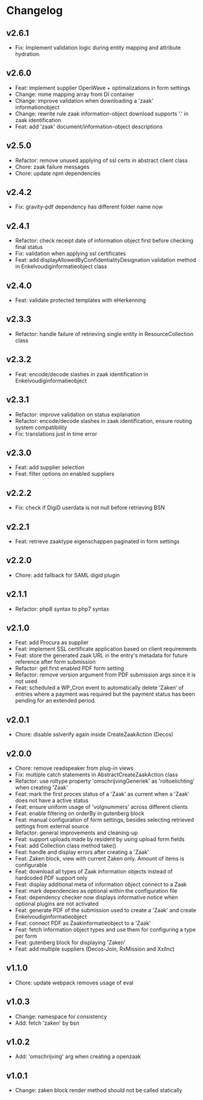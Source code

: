 # Changelog

## v2.6.1

- Fix: Implement validation logic during entity mapping and attribute hydration.

## v2.6.0

- Feat: implement supplier OpenWave + optimalizations in form settings
- Change: mime mapping array from DI container
- Change: improve validation when downloading a 'zaak' informationobject
- Change: rewrite rule zaak information-object download supports '.' in zaak identification
- Feat: add 'zaak' document/information-object descriptions

## v2.5.0

- Refactor: remove unused applying of ssl certs in abstract client class
- Chore: zaak failure messages
- Chore: update npm dependencies

## v2.4.2

- Fix: gravity-pdf dependency has different folder name now

## v2.4.1

- Refactor: check receipt date of information object first before checking final status
- Fix: validation when applying ssl certificates
- Feat: add displayAllowedByConfidentialityDesignation validation method in Enkelvoudiginformatieobject class

## v2.4.0

- Feat: validate protected templates with eHerkenning

## v2.3.3

- Refactor: handle failure of retrieving single entity in ResourceCollection class

## v2.3.2

- Feat: encode/decode slashes in zaak identification in Enkelvoudiginformatieobject

## v2.3.1

- Refactor: improve validation on status explanation
- Refactor: encode/decode slashes in zaak identification, ensure routing system compatibility
- Fix: translations just in time error

## v2.3.0

- Feat: add supplier selection
- Feat: filter options on enabled suppliers

## v2.2.2

- Fix: check if DigiD userdata is not null before retrieving BSN

## v2.2.1

- Feat: retrieve zaaktype eigenschappen paginated in form settings

## v2.2.0

- Chore: add fallback for SAML digid plugin

## v2.1.1

- Refactor: php8 syntax to php7 syntax

## v2.1.0

- Feat: add Procura as supplier
- Feat: implement SSL certificate application based on client requirements
- Feat: store the generated zaak URL in the entry's metadata for future reference after form submission
- Refactor: get first enabled PDF form setting
- Refactor: remove version argument from PDF submission args since it is not used
- Feat: scheduled a WP_Cron event to automatically delete ‘Zaken’ of entries where a payment was required but the payment status has been pending for an extended period.

## v2.0.1

- Chore: disable sslverify again inside CreateZaakAction (Decos)

## v2.0.0

- Chore: remove readspeaker from plug-in views
- Fix: multiple catch statements in AbstractCreateZaakAction class
- Refactor: use roltype property 'omschrijvingGeneriek' as 'roltoelichting' when creating 'Zaak'
- Feat: mark the first proces status of a 'Zaak' as current when a 'Zaak' does not have a active status
- Feat: ensure uniform usage of 'volgnummers' across different clients
- Feat: enable filtering on orderBy in gutenberg block
- Feat: manual configuration of form settings, besides selecting retrieved settings from external source
- Refactor: general improvements and cleaning-up
- Feat: support uploads made by resident by using upload form fields
- Feat: add Collection class method take()
- Feat: handle and display errors after creating a 'Zaak'
- Feat: Zaken block, view with current Zaken only. Amount of items is configurable
- Feat: download all types of Zaak information objects instead of hardcoded PDF support only
- Feat: display additional meta of information object connect to a Zaak
- Feat: mark dependencies as optional within the configuration file
- Feat: dependency checker now displays informative notice when optional plugins are not activated
- Feat: generate PDF of the submission used to create a 'Zaak' and create Enkelvoudiginformatieobject
- Feat: connect PDF as Zaakinformatieobject to a 'Zaak'
- Feat: fetch information object types and use them for configuring a type per form
- Feat: gutenberg block for displaying 'Zaken'
- Feat: add multiple suppliers (Decos-Join, RxMission and Xxllnc)

## v1.1.0

- Chore: update webpack removes usage of eval

## v1.0.3

- Change: namespace for consistency
- Add: fetch 'zaken' by bsn

## v1.0.2

- Add: 'omschrijving' arg when creating a openzaak

## v1.0.1

- Change: zaken block render method should not be called statically
